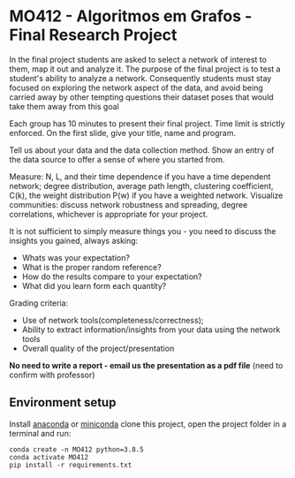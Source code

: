 # MO412 - Algoritmos em Grafos - Final Research Project

In the final project students are asked to select a network of interest to them, map it out and analyze it. The purpose of the final project is to test a student's ability to analyze a network. Consequently students must stay focused on exploring the network aspect of the data, and avoid being carried away by other tempting questions their dataset poses that would take them away from this goal

Each group has 10 minutes to present their final project. Time limit is strictly enforced. On the first slide, give your title, name and program.

Tell us about your data and the data collection method. Show an entry of the data source to offer a sense of where you started from.

Measure: N, L, and their time dependence if you have a time dependent network; degree distribution, average path length, clustering coefficient, C(k), the weight distribution P(w) if you have a weighted network. Visualize communities: discuss network robustness and spreading, degree correlations, whichever is appropriate for your project. 

It is not sufficient to simply measure things you - you need to discuss the insights you gained, always asking:
* Whats was your expectation?
* What is the proper random reference?
* How do the results compare to your expectation?
* What did you learn form each quantity?

Grading criteria:
* Use of network tools(completeness/correctness);
* Ability to extract information/insights from your data using the network tools
* Overall quality of the project/presentation

**No need to write a report - email us the presentation as a pdf file** (need to confirm with professor)

## Environment setup
Install [anaconda](https://www.anaconda.com/products/individual) or [miniconda](https://docs.conda.io/en/latest/miniconda.html) clone this project, open the project folder in a terminal and run:

```
conda create -n MO412 python=3.8.5
conda activate MO412
pip install -r requirements.txt
```
